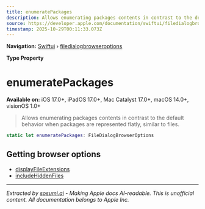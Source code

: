 ```yaml
---
title: enumeratePackages
description: Allows enumerating packages contents in contrast to the default behavior when packages are represented flatly, similar to files.
source: https://developer.apple.com/documentation/swiftui/filedialogbrowseroptions/enumeratepackages
timestamp: 2025-10-29T00:11:33.073Z
---
```


**Navigation:** [Swiftui](/documentation/swiftui) › [filedialogbrowseroptions](/documentation/swiftui/filedialogbrowseroptions)

**Type Property**

# enumeratePackages

**Available on:** iOS 17.0+, iPadOS 17.0+, Mac Catalyst 17.0+, macOS 14.0+, visionOS 1.0+

> Allows enumerating packages contents in contrast to the default behavior when packages are represented flatly, similar to files.

```swift
static let enumeratePackages: FileDialogBrowserOptions
```

## Getting browser options

- [displayFileExtensions](/documentation/swiftui/filedialogbrowseroptions/displayfileextensions)
- [includeHiddenFiles](/documentation/swiftui/filedialogbrowseroptions/includehiddenfiles)

---

*Extracted by [sosumi.ai](https://sosumi.ai) - Making Apple docs AI-readable.*
*This is unofficial content. All documentation belongs to Apple Inc.*
